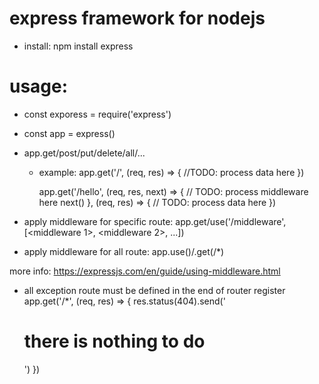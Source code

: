 # express framework for nodejs

- install: npm install express

# usage:

- const exporess = require('express')
- const app = express()
- app.get/post/put/delete/all/...

  - example:
    app.get('/', (req, res) => {
    //TODO: process data here
    })

    app.get('/hello', (req, res, next) => {
    // TODO: process middleware here
    next()
    }, (req, res) => {
    // TODO: process data here
    })

- apply middleware for specific route:
  app.get/use('/middleware', [<middleware 1>, <middleware 2>, ...])

- apply middleware for all route:
  app.use(<middleware>)/.get(/\*)

more info: https://expressjs.com/en/guide/using-middleware.html

- all exception route must be defined in the end of router register
  app.get('/\*', (req, res) => {
  res.status(404).send('<h1>there is nothing to do</h1>')
  })
